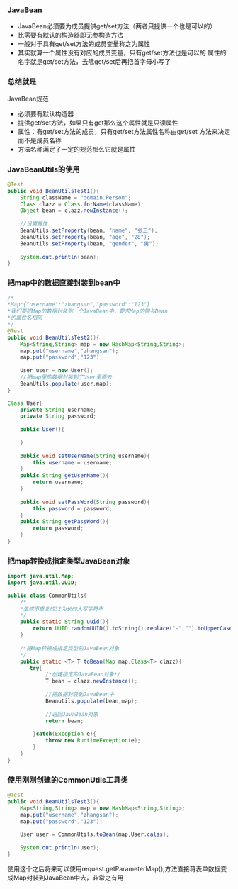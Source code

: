 ### JavaBean
- JavaBean必须要为成员提供get/set方法（两者只提供一个也是可以的）
- 比需要有默认的构造器即无参构造方法
- 一般对于具有get/set方法的成员变量称之为属性
- 其实就算一个属性没有对应的成员变量，只有get/set方法也是可以的
属性的名字就是get/set方法，去除get/set后再把首字母小写了

### 总结就是
JavaBean规范
- 必须要有默认构造器
- 提供get/set方法，如果只有get那么这个属性就是只读属性
- 属性：有get/set方法的成员，只有get/set方法属性名称由get/set
方法来决定而不是成员名称
- 方法名称满足了一定的规范那么它就是属性

### JavaBeanUtils的使用
```java
@Test
public void BeanUtilsTest1(){
    String className = "domain.Person";
    Class clazz = Class.forName(className);
    Object bean = clazz.newInstance();
    
    //设置属性
    BeanUtils.setProperty(bean, "name", "张三");
    BeanUtils.setProperty(bean, "age", "28");
    BeanUtils.setProperty(bean, "gender", "男");
    
    System.out.println(bean);
}

```

### 把map中的数据直接封装到bean中
```java
/*
*Map:{"username":"zhangsan","password":"123"}
*我们要把Map的数据封装到一个JavaBean中，要求Map的键与Bean
*的属性名相同
*/
@Test
public void BeanUtilsTest2(){
    Map<String,String> map = new HashMap<String,String>;
    map.put("username","zhangsan");
    map.put("password","123");
    
    User user = new User();
    //把map里的数据封装到了User里面去
    BeanUtils.populate(user,map);
}
```
```java
Class User{
    private String username;
    private String password;
    
    public User(){
        
    }
    
    public void setUserName(String username){
        this.username = username;
    }
    public String getUserName(){
        return username;
    }
    
    public void setPassWord(String password){
        this.password = password;
    }
    public String getPassWord(){
        return password;
    }
}
```

### 把map转换成指定类型JavaBean对象
```java
import java.util.Map;
import java.util.UUID;

public class CommonUtils{
    /*
    *生成不重复的32为长的大写字符串
    */
    public static String uuid(){
        return UUID.randomUUID().toString().replace("-","").toUpperCase();
    }
    
    /*把Map转换成指定类型的JavaBean对象
    */
    public static <T> T toBean(Map map,Class<T> clazz){
       try{
            /*创建指定的JavaBean对象*/
            T bean = clazz.newInstance();
            
            //把数据封装到JavaBean中
            Beanutils.populate(bean,map);
            
            //返回JavaBean对象
            return bean;
            
        }catch(Exception e){
            throw new RuntimeException(e);
        }
    }
}
```
### 使用刚刚创建的CommonUtils工具类
```java
@Test
public void BeanUtilsTest3(){
    Map<String,String> map = new HashMap<String,String>;
    map.put("username","zhangsan");
    map.put("password","123");
    
    User user = CommonUtils.toBean(map,User.calss);
    
    System.out.println(user);
}
```
使用这个之后将来可以使用request.getParameterMap();方法直接蒋表单数据变成Map封装到JavaBean中去，非常之有用